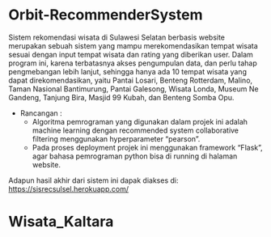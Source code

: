 # Orbit-RecommenderSystem

Sistem rekomendasi wisata di Sulawesi Selatan berbasis website merupakan sebuah sistem yang mampu merekomendasikan tempat wisata sesuai dengan input tempat wisata dan rating yang diberikan user. Dalam program ini, karena terbatasnya akses pengumpulan data, dan perlu tahap pengmebangan lebih lanjut, sehingga hanya ada 10 tempat wisata yang dapat direkomendasikan, yaitu Pantai Losari, Benteng Rotterdam, Malino, Taman Nasional Bantimurung, Pantai Galesong, Wisata Londa, Museum Ne Gandeng, Tanjung Bira, Masjid 99 Kubah, dan Benteng Somba Opu.

- Rancangan :
    * Algoritma pemrograman yang digunakan dalam projek ini adalah machine learning  dengan recommended system collaborative filtering menggunakan hyperparameter “pearson”.
    * Pada proses deployment projek ini menggunakan framework “Flask”, agar bahasa pemrograman python bisa di running di halaman website.
    
    
Adapun hasil akhir dari sistem ini dapak diakses di: https://sisrecsulsel.herokuapp.com/

# Wisata_Kaltara
